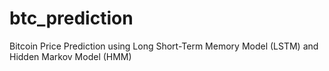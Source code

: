 # btc_prediction
Bitcoin Price Prediction using Long Short-Term Memory Model (LSTM) and Hidden Markov Model (HMM)
